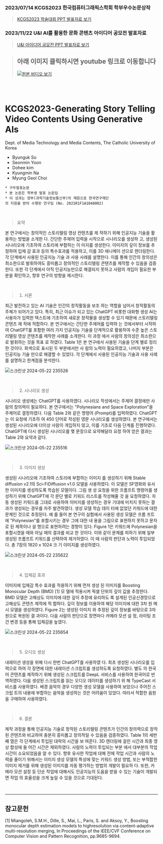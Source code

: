 ### 2023/07/14 KCGS2023 한국컴퓨터그래픽스학회 학부우수논문상작
> [KCGS2023 학술대회 PPT 발표자료 보기](https://docs.google.com/presentation/d/10FVUtpXfvuJw6FfnA9U--YpbVt0YbMVy/edit?usp=sharing&ouid=103204687067264269924&rtpof=true&sd=true)
### 2023/11/22 U&I AI를 활용한 문화 콘텐츠 아이디어 공모전 발표자료
> [U&I 아이디어 공모전 PPT 발표자료 보기](https://github.com/HelloZOOO/AiAni_Project/blob/main/U%26I_AiAni_%EB%B0%9C%ED%91%9C%EC%9E%90%EB%A3%8C.pdf)

> ## 아래 이미지 클릭하시면 youtube 링크로 이동합니다
> [![원본 비디오 보기](https://img.youtube.com/vi/wsISomFucXw/0.jpg)](https://youtu.be/wsISomFucXw?si=jX4ZJr5ud2hVXVD6)

<br/>
<br/>

# KCGS2023-Generating Story Telling Video Contents Using Generative AIs


Dept. of Media Technology and Media Contents, The Catholic University of Korea
    
- Byunguk So
- Seonmin Yoon
- Dohee kim
- Kyungmin Na
- Myung Geol Choi

```
* 구두발표논문
* 본 논문은 학부생 발표 논문임
* 이 성과는 정부(과학기술정보통신부)의 재원으로 한국연구재단
의 지원을 받아 수행된 연구임 (No. 2021R1F1A1048002)
```

<br/>

> 요약

본 연구에서는 창의적인 스토리텔링 영상 컨텐츠를 제
작하기 위해 인공지능 기술을 활용하는 방법을 소개한
다. 간단한 주제어 입력을 시작으로 시나리오를 생성하
고, 생성된 시나리오에 기초하여 스토리에 부합하는 이
미지를 생성한다. 이미지의 깊이 정보를 추정하여 입체
감 효과 등의 특수효과를 적용하고, 이를 3D 애니메이
션으로 렌더링한다. 각 단계에서 사용된 인공지능 기술
과 사용 사례를 설명한다. 이를 통해 인간의 창의성은
최소한으로 발휘하여도 흥미롭고 창의적인 스토리텔링
콘텐츠를 제작할 수 있음을 검증한다. 또한 각 단계에서
아직 인공지능만으로 해결되지 못하고 사람의 개입이
필요한 부분을 확인하고, 향후 연구의 방향을 제시한다.

<br/>

> 1. 서론

최근 발전하고 있는 AI 기술은 인간의 창작활동을 보조
하는 역할을 넘어서 창작활동의 주체가 되어가고 있다.
특히, 최근 이슈가 되고 있는 ChatGPT 비롯한 대화형
생성 AI는 사용자가 입력한 텍스트에 기초하여 새로운
창작물을 생성할 수 있기 때문에 스토리텔링 콘텐츠 제
작에 적합하다. 본 연구에서는 간단한 주제어를 입력하
는 것에서부터 시작하여 ChatGPT를 포함한 여러 가지
인공지능 기술을 단계적으로 활용하여 수준 높은 스토
리텔링 영상 콘텐츠를 제작한 사례를 소개한다. 이 과정
에서 사람의 창의성은 최소한으로 발휘하는 것을 목표
로 하였다. Table 1은 본 연구에서 사용된 기술을 단계
별로 정리한 것이다. 회색으로 표시된 두 부분에서만 사
람의 노력이 필요하였고, 나머지 부분은 인공지능 기술
만으로 해결할 수 있었다. 각 단계에서 사용된 인공지능
기술과 사용 사례를 설명하고 한계점을 분석한다.


![스크린샷 2024-05-22 235526](https://github.com/Cybecho/KCGS2023-Establishing-an-XR-Studio-with-Anti-Glare-Monitors-Case-Studie/assets/42949995/14e1099e-9b27-457d-83ef-39f53bc6f73d)



<br/>

> 2. 시나리오 생성

시나리오 생성에는 ChatGPT를 사용하였다. 시나리오
작성에서는 주제어 결정에만 사람의 창의력이 필요하다.
본 연구에서는 "Polynesians and Space Exploration"을
주제어로 결정하였다. 다음 Table 2와 같은 명령어
(Prompt)를 입력하였다. ChatGPT는 이 요청에 기초하
여 450 단어로 작성된 영문 시나리오를 생성하였다. 본
연구에서는 생성된 시나리오에 더이상 사람이 개입하지
않고, 이를 기초로 다음 단계를 진행하였다. ChatGPT에
다시 생성된 시나리오를 몇 문장으로 요약해달라 요청
하여 얻은 결과는 Table 2와 요약과 같다.

![스크린샷 2024-05-22 235516](https://github.com/Cybecho/KCGS2023-Establishing-an-XR-Studio-with-Anti-Glare-Monitors-Case-Studie/assets/42949995/d5977c24-0dd4-4853-ac10-08b5be0b435e)

<br/>

> 3. 이미지 생성

생성된 시나리오에 기초하여 스토리에 부합하는 이미지
를 생성하기 위해 Stable diffusion v2.1의 Sci-FiDiffusion v1.0 모델을 사용하였다. 이 모델은 SF영화와
유사한 이미지를 생성하도록 학습된 모델이다. 그림 생
성 요청을 위한 프롬프트 명령어를 생성하기 위해
ChatGPT에 각 문단 별로 키워드 리스트를 작성해줄 것
을 요청하였다. 자동 생성된 키워드를 그대로 사용하여
이미지를 생성하는 경우 기대에 미치지 못하는 결과가
생성되는 경우를 자주 발견하였다. 생성 모델 학습 데이
터에 없었던 키워드에 대한 문제인 것으로 추정된다. 예
를 들어 본 연구의 실험에서 사용된 생성 모델은 프롬
프트에 "Polynesian"를 포함시키는 경우 그에 대한 내
용을 그림으로 표현하지 못하고 문자로 된 제목이나 설
명으로 표현하려는 경향이 있다. Figure 1은 키워드에
Polynesian을 포함시켰을 때와 아닐 때의 결과를 비교
한 것이다. 이와 같이 문제를 피하기 위해 일부 생성된
프롬프트 키워드를 선택하여 제거하였다. 이 때 사람의
판단과 노력이 투입되었다. 총 7장의 1820 x 1024 크
기 이미지를 생성하였다.

![스크린샷 2024-05-22 235622](https://github.com/Cybecho/KCGS2023-Establishing-an-XR-Studio-with-Anti-Glare-Monitors-Case-Studie/assets/42949995/99eaed95-0e23-495e-a32e-04182391732f)

<br/>

> 4. 입체감 효과

이미지에 입체감 특수 효과를 적용하기 위해 먼저 생성
된 이미지를 Boosting Monocular Depth (BMD) [1] 모
델에 적용시켜 픽셀 단위의 깊이 값을 추정한다. BMD
모델은 고해상도 이미지에 대한 깊이 추정에 유리하도
록 설계된 인공신경망으로 고해상도 콘텐츠 제작에 적
합하다. 깊이 정보를 이용하여 해당 이미지에 대한 3차
원 메시 모델을 생성하였다. Figure 2는 생성된 이미지
와 추정된 깊이 정보를 바탕으로 3차원으로 복원된 결
과이다. 다음 사람의 판단으로 장면마다 카메라 모션 설
정, 라이팅 조건 변경 등을 통해 입체감을 높였다.

![스크린샷 2024-05-22 235654](https://github.com/Cybecho/KCGS2023-Establishing-an-XR-Studio-with-Anti-Glare-Monitors-Case-Studie/assets/42949995/12f33dc9-1cc7-4a6e-82e3-51e774a65927)

<br/>

> 5. 오디오 생성

내레이션 생성을 위해 다시 한번 ChatGPT를 사용하였
다. 최초 생성된 시나리오를 입력으로 하여 각 장면에
대한 내레이션 스크립트를 생성하도록 요청하였다. 별도
의 한국어 콘텐츠를 제작하기 위해 생성된 스크립트를
DeepL 서비스를 사용하여 한국어로 번역하였다. 다음
생성된 스크립트를 읽는 오디오 데이터를 생성하기 위
해 TypeCast 서비스를 사용하였다. 배경 음악의 경우
다양한 생성 모델을 사용하여 보았으나 주어진 스크립
트의 내용에 부합하는 음악을 생성하는 것은 어려움이
있었다. 따라서 적합한 음원을 구매하여 사용하였다.

<br/>

> 6. 결론

제작 과정을 통해 인공지능 기술로 창작된 스토리텔링
콘텐츠가 인간의 창의력으로 창작된 콘텐츠와 비교하여
충분히 흥미롭고 창의적일 수 있음을 검증하였다. Table
1의 세번째 열은 각 단계에서 투입된 대략의 시간을 보
여준다. 3D 렌더링에 걸린 시간과 최종 영상 합성에 들
어간 시간은 제외하였다. 사람의 노력이 투입되는 부분
에서 대부분의 작업 시간이 소요되었음을 알 수 있다.
향후 유사한 작업에 대해 전체 작업 시간과 사람의 노
력을 줄이기 위해서는 이미지 생성 모델의 특성에 맞는
키워드 생성 방법, 또는 부적합한 이미지 제거를 위해
생성된 이미지를 자동 평가하는 방법의 개발이 필요하
다. 또한, 카메라 모션 설정 등 단순 작업에 대해서도
인공지능의 도움을 받을 수 있는 기술이 개발되면 작업
의 효율성을 크게 높일 수 있을 것으로 기대된다.

<br/>

---

## 참고문헌

[1] Miangoleh, S.M.H., Dille, S., Mai, L., Paris, S. and Aksoy,
Y., Boosting monocular depth estimation models to highresolution via content-adaptive multi-resolution merging, In
Proceedings of the IEEE/CVF Conference on Computer Vision
and Pattern Recognition, pp.9685-9694.
